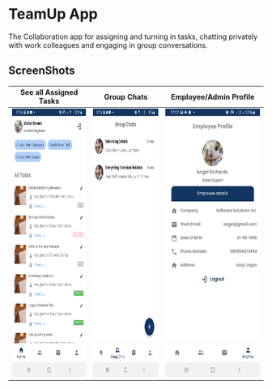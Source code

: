 # TeamUp App
The Collaboration app for assigning and turning in tasks, chatting privately with work colleagues and engaging in group conversations.
## ScreenShots

See all Assigned Tasks          |          Group Chats |               Employee/Admin Profile
 :-------------------------:|:-------------------------:|:--------------------------:
<img src="screenshots/teamup_see_all_tasks.jpg" width = "430" height = "530"/>            |  <img src="screenshots/teamup_group_chat.jpg" width = "430" height="530"/>  | <img src="screenshots/teamup_employee_profile.jpg" width = "430" height="530"/>
